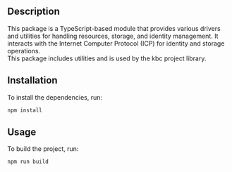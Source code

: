 ## Description
This package is a TypeScript-based module that provides various drivers and utilities for handling resources,
storage, and identity management. It interacts with the Internet Computer Protocol (ICP) for identity and
storage operations.\
This package includes utilities and is used by the kbc project library.

## Installation
To install the dependencies, run:
```sh
npm install
```

## Usage
To build the project, run:
```sh
npm run build
```
